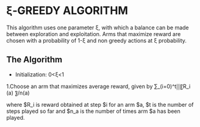 # ξ-GREEDY ALGORITHM
This algorithm uses one parameter ξ, with which a balance can be made between exploration and exploitation. Arms that maximize reward are chosen with a probability of 1-ξ and non greedy actions at ξ probability.
## The Algorithm
* Initialization: 0<ξ<1

1.Choose an arm that maximizes average reward, given by
∑_(i=0)^t▒〖R_i (a) 〗/n(a)

where $R_i is reward obtained at step $i for an arm $a, $t is the number of steps played so far and $n_a is the number of times arm $a has been played.

